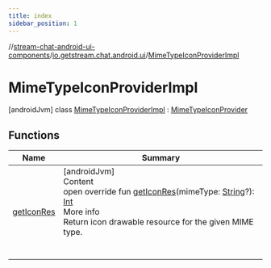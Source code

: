 ```yaml
---
title: index
sidebar_position: 1
---
```

//[stream-chat-android-ui-components](../../../index.md)/[io.getstream.chat.android.ui](../index.md)/[MimeTypeIconProviderImpl](index.md)



# MimeTypeIconProviderImpl  
 [androidJvm] class [MimeTypeIconProviderImpl](index.md) : [MimeTypeIconProvider](../MimeTypeIconProvider/index.md)   


## Functions  
  
|  Name |  Summary | 
|---|---|
| <a name="io.getstream.chat.android.ui/MimeTypeIconProviderImpl/getIconRes/#kotlin.String?/PointingToDeclaration/"></a>[getIconRes](getIconRes.md)| <a name="io.getstream.chat.android.ui/MimeTypeIconProviderImpl/getIconRes/#kotlin.String?/PointingToDeclaration/"></a>[androidJvm]  <br/>Content  <br/>open override fun [getIconRes](getIconRes.md)(mimeType: [String](https://kotlinlang.org/api/latest/jvm/stdlib/kotlin/-string/index.html)?): [Int](https://kotlinlang.org/api/latest/jvm/stdlib/kotlin/-int/index.html)  <br/>More info  <br/>Return icon drawable resource for the given MIME type.  <br/><br/><br/>|

